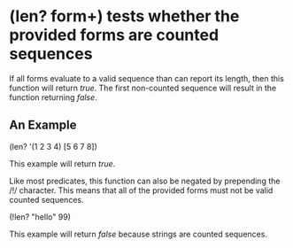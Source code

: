 # (len? form+) tests whether the provided forms are counted sequences
If all forms evaluate to a valid sequence than can report its length, then this function will return _true_. The first non-counted sequence will result in the function returning _false_.

## An Example

  (len? '(1 2 3 4) [5 6 7 8])

This example will return _true_.

Like most predicates, this function can also be negated by prepending the /!/ character. This means that all of the provided forms must not be valid counted sequences.

  (!len? "hello" 99)

This example will return _false_ because strings are counted sequences.
